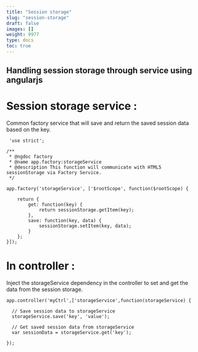 ```yaml
---
title: "Session storage"
slug: "session-storage"
draft: false
images: []
weight: 9977
type: docs
toc: true
---
```


## Handling session storage through service using angularjs
# Session storage service :

Common factory service that will save and return the saved session data based on the key.

     'use strict';
    
    /**
     * @ngdoc factory
     * @name app.factory:storageService
     * @description This function will communicate with HTML5 sessionStorage via Factory Service.
     */
    
    app.factory('storageService', ['$rootScope', function($rootScope) {
    
        return {
            get: function(key) {
                return sessionStorage.getItem(key);
            },
            save: function(key, data) {
                sessionStorage.setItem(key, data);
            }
        };
    }]);

# In controller :

Inject the storageService dependency in the controller to set and get the data from the session storage.

    app.controller('myCtrl',['storageService',function(storageService) {
    
      // Save session data to storageService
      storageService.save('key', 'value');
    
      // Get saved session data from storageService
      var sessionData = storageService.get('key');
    
    });

